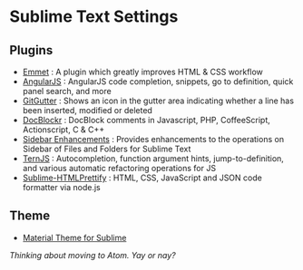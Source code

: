 # Sublime Text Settings

## Plugins
+ [Emmet](http://emmet.io/) : A plugin which greatly improves HTML & CSS workflow
+ [AngularJS](https://packagecontrol.io/packages/AngularJS) : AngularJS code completion, snippets, go to definition, quick panel search, and more
+ [GitGutter](https://github.com/jisaacks/GitGutter) : Shows an icon in the gutter area indicating whether a line has been inserted, modified or deleted
+ [DocBlockr](https://github.com/spadgos/sublime-jsdocs) : DocBlock comments in Javascript, PHP, CoffeeScript, Actionscript, C & C++
+ [Sidebar Enhancements](https://github.com/titoBouzout/SideBarEnhancements) : Provides enhancements to the operations on Sidebar of Files and Folders for Sublime Text
+ [TernJS](https://packagecontrol.io/packages/TernJS) : Autocompletion, function argument hints, jump-to-definition, and various automatic refactoring operations for JS
+ [Sublime-HTMLPrettify](https://github.com/victorporof/Sublime-HTMLPrettify) : HTML, CSS, JavaScript and JSON code formatter via node.js

## Theme
+ [Material Theme for Sublime](https://equinusocio.github.io/material-theme/)

_Thinking about moving to Atom. Yay or nay?_
